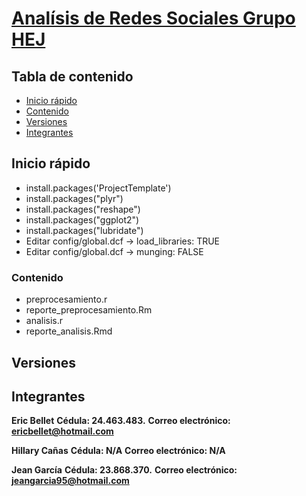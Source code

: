 # [Analísis de Redes Sociales Grupo HEJ](https://github.com/ICDrepository/analisis-de-redes-sociales-grupo-hej)


## Tabla de contenido

* [Inicio rápido](#inicio-rápido)
* [Contenido](#contenido)
* [Versiones](#versiones)
* [Integrantes](#integrantes)


## Inicio rápido

* install.packages('ProjectTemplate')
* install.packages("plyr")
* install.packages("reshape")
* install.packages("ggplot2")
* install.packages("lubridate")
* Editar config/global.dcf -> load_libraries: TRUE
* Editar config/global.dcf -> munging: FALSE


### Contenido

* preprocesamiento.r
* reporte_preprocesamiento.Rm
* analisis.r
* reporte_analisis.Rmd


## Versiones





## Integrantes

**Eric Bellet**
**Cédula: 24.463.483.**
**Correo electrónico: ericbellet@hotmail.com**

**Hillary Cañas**
**Cédula: N/A**
**Correo electrónico: N/A**

**Jean García**
**Cédula: 23.868.370.**
**Correo electrónico: jeangarcia95@hotmail.com**